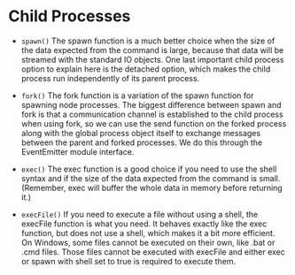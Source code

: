 # Child Processes

- `spawn()` The spawn function is a much better choice when the size of the data expected from the command is large,
  because that data will be streamed with the standard IO objects. One last important child process option to explain
  here is the detached option, which makes the child process run independently of its parent process.

- `fork()` The fork function is a variation of the spawn function for spawning node processes.
  The biggest difference between spawn and fork is that a communication channel is established to the child process
  when using fork, so we can use the send function on the forked process along with the global process object itself
  to exchange messages between the parent and forked processes. We do this through the EventEmitter module interface.

- `exec()` The exec function is a good choice if you need to use the shell syntax and if the size of the data expected from
  the command is small. (Remember, exec will buffer the whole data in memory before returning it.)

- `execFile()` If you need to execute a file without using a shell, the execFile function is what you need.
  It behaves exactly like the exec function, but does not use a shell, which makes it a bit more efficient.
  On Windows, some files cannot be executed on their own, like .bat or .cmd files. Those files cannot be executed with
  execFile and either exec or spawn with shell set to true is required to execute them.
